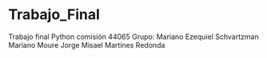 # Trabajo_Final
Trabajo final Python comisión 44065
Grupo:
Mariano Ezequiel Schvartzman
Mariano Moure Jorge
Misael Martines Redonda

